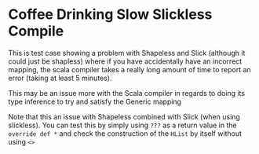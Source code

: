 # Coffee Drinking Slow Slickless Compile

This is test case showing a problem with Shapeless and Slick (although it could just be shapless)
where if you have accidentally have an incorrect mapping, the scala compiler takes a really
long amount of time to report an error (taking at least 5 minutes).

This may be an issue more with the Scala compiler in regards to doing its type inference to
try and satisfy the Generic mapping

Note that this an issue with Shapeless combined with Slick (when using slickless). You can test
this by simply using `???` as a return value in the `override def *` and check the
construction of the `HList` by itself without using `<>`